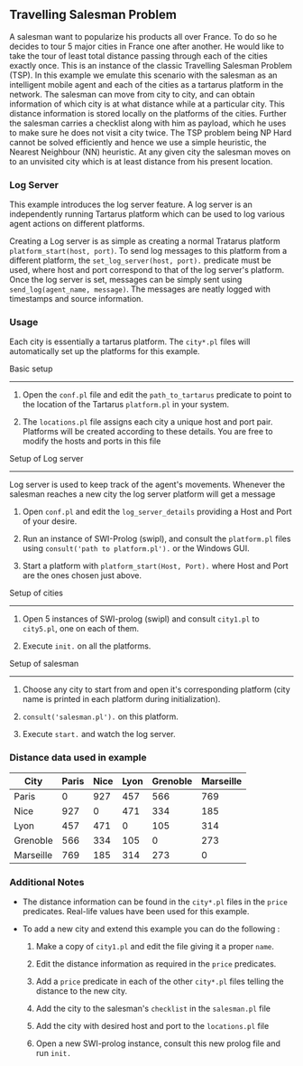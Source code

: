 ## Travelling Salesman Problem
A salesman want to popularize his products all over France. To do so he decides to tour 5 major cities in France one after another. He would like to take the tour of least total distance passing through each of the cities exactly once. This is an instance of the classic Travelling Salesman Problem (TSP). In this example we emulate this scenario with the salesman as an intelligent mobile agent and each of the cities as a tartarus platform in the network. The salesman can move from city to city, and can obtain information of which city is at what distance while at a particular city. This distance information is stored locally on the platforms of the cities. Further the salesman carries a checklist along with him as payload, which he uses to make sure he does not visit a city twice. The TSP problem being NP Hard cannot be solved efficiently and hence we use a simple heuristic, the Nearest Neighbour (NN) heuristic. At any given city the salesman moves on to an unvisited city which is at least distance from his present location.

### Log Server
This example introduces the log server feature. A log server is an independently running Tartarus platform which can be used to log various agent actions on different platforms.

Creating a Log server is as simple as creating a normal Tratarus platform `platform_start(host, port)`.
To send log messages to this platform from a different platform, the `set_log_server(host, port).` predicate must be used, where host and port correspond to that of the log server's platform. 
Once the log server is set, messages can be simply sent using `send_log(agent_name, message)`. The messages are neatly logged with timestamps and source information.

### Usage
Each city is essentially a tartarus platform. The `city*.pl` files will automatically set up the platforms for this example.

Basic setup
________

1. Open the `conf.pl` file and edit the `path_to_tartarus` predicate to point to the location of the Tartarus `platform.pl` in your system.

2. The `locations.pl` file assigns each city a unique host and port pair. Platforms will be created according to these details. You are free to modify the hosts and ports in this file


Setup of Log server
___________________

Log server is used to keep track of the agent's movements. Whenever the salesman reaches a new city the log server platform will get a message

1. Open `conf.pl` and edit the `log_server_details` providing a Host and Port of your desire.

2. Run an instance of SWI-Prolog (swipl), and consult the `platform.pl` files using `consult('path to platform.pl').` or the Windows GUI.

3. Start a platform with `platform_start(Host, Port).` where Host and Port are the ones chosen just above.

Setup of cities
_______________

1. Open 5 instances of SWI-prolog (swipl) and consult `city1.pl` to `city5.pl`, one on each of them.

2. Execute `init.` on all the platforms.


Setup of salesman
_______________________

1. Choose any city to start from and open it's corresponding platform (city name is printed in each platform during initialization).

2. `consult('salesman.pl').` on this platform.

3. Execute `start.` and watch the log server.

### Distance data used in example

| City      |  Paris  |  Nice  |  Lyon  | Grenoble | Marseille |
| --------- | ------- | ------ | ------ | -------- | --------- |
| Paris     |    0    |  927   |  457   |  566     |  769      |
| Nice      |   927   |   0    |  471   |  334     |  185      |
| Lyon      |   457   |  471   |   0    |  105     |  314      |
| Grenoble  |   566   |  334   |  105   |  0       |  273      |  
| Marseille |   769   |  185   |  314   |  273     |  0        |

### Additional Notes
* The distance information can be found in the `city*.pl` files in the `price` predicates. Real-life values have been used for this example.

* To add a new city and extend this example you can do the following :
  
  1. Make a copy of `city1.pl` and edit the file giving it a proper `name`.

  2. Edit the distance information as required in the `price` predicates.

  3. Add a `price` predicate in each of the other `city*.pl` files telling the distance to the new city.

  4. Add the city to the salesman's `checklist` in the `salesman.pl` file

  5. Add the city with desired host and port to the `locations.pl` file

  6. Open a new SWI-prolog instance, consult this new prolog file and run `init.`
  
